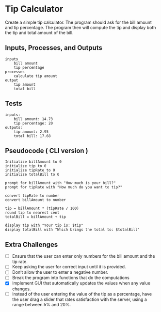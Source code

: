 # Tip Calculator

Create a simple tip calculator. The program should ask for the bill amount and
tip percentage. The program then will compute the tip and display both the tip
and total amount of the bill.

## Inputs, Processes, and Outputs
```text
inputs
    bill amount
    tip percentage  
processes
    calculate tip amount  
output
    tip amount
    total bill  
```

## Tests

```text
inputs:
    bill amount: 14.73
    tip percentage: 20
outputs:
    tip amount: 2.95
    total bill: 17.68
```

## Pseudocode ( CLI version )

``` text
Initialize billAmount to 0
initialize tip to 0
initialize tipRate to 0
initialize totalBill to 0

prompt for billAmount with "How much is your bill?"
prompt for tipRate with "How much do you want to tip?"

convert tipRate to number
convert billAmount to number

tip = billAmount * (tipRate / 100)
round tip to nearest cent
totalBill = billAmount + tip

display tip with "Your tip is: $tip"
display totalBill with "Which brings the total to: $totalBill"
```


## Extra Challenges
- [ ] Ensure that the user can enter only numbers for the bill amount and the tip rate.
- [ ] Keep asking the user for correct input until it is provided.
- [ ] Don’t allow the user to enter a negative number.
- [ ] Break the program into functions that do the computations
- [x] Implement GUI that automatically updates the values when any value changes.
- [ ] Instead of the user entering the value of the tip as a percentage, have the user drag a slider that rates satisfaction with the server, using a range between 5% and 20%.